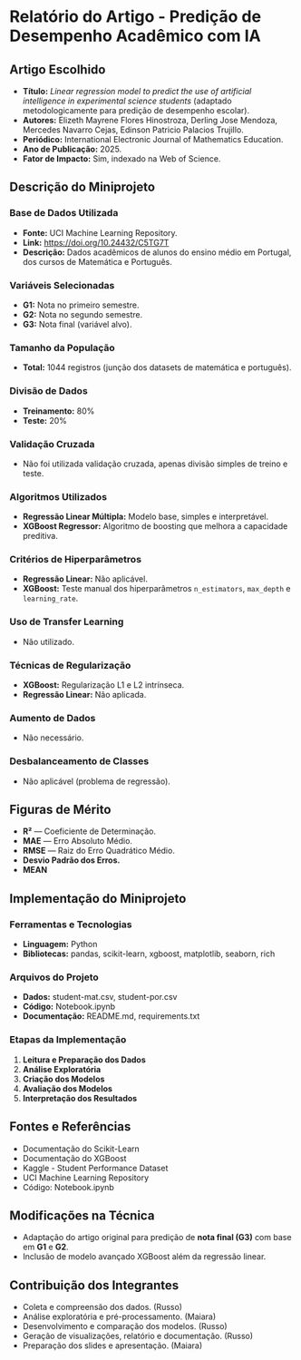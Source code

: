 
# Relatório do Artigo - Predição de Desempenho Acadêmico com IA

## Artigo Escolhido

- **Título:** *Linear regression model to predict the use of artificial intelligence in experimental science students* (adaptado metodologicamente para predição de desempenho escolar).
- **Autores:** Elizeth Mayrene Flores Hinostroza, Derling Jose Mendoza, Mercedes Navarro Cejas, Edinson Patricio Palacios Trujillo.
- **Periódico:** International Electronic Journal of Mathematics Education.
- **Ano de Publicação:** 2025.
- **Fator de Impacto:** Sim, indexado na Web of Science.

## Descrição do Miniprojeto

### Base de Dados Utilizada
- **Fonte:** UCI Machine Learning Repository.
- **Link:** https://doi.org/10.24432/C5TG7T
- **Descrição:** Dados acadêmicos de alunos do ensino médio em Portugal, dos cursos de Matemática e Português.

### Variáveis Selecionadas
- **G1:** Nota no primeiro semestre.
- **G2:** Nota no segundo semestre.
- **G3:** Nota final (variável alvo).

### Tamanho da População
- **Total:** 1044 registros (junção dos datasets de matemática e português).

### Divisão de Dados
- **Treinamento:** 80%
- **Teste:** 20%

### Validação Cruzada
- Não foi utilizada validação cruzada, apenas divisão simples de treino e teste.

### Algoritmos Utilizados
- **Regressão Linear Múltipla:** Modelo base, simples e interpretável.
- **XGBoost Regressor:** Algoritmo de boosting que melhora a capacidade preditiva.

### Critérios de Hiperparâmetros
- **Regressão Linear:** Não aplicável.
- **XGBoost:** Teste manual dos hiperparâmetros `n_estimators`, `max_depth` e `learning_rate`.

### Uso de Transfer Learning
- Não utilizado.

### Técnicas de Regularização
- **XGBoost:** Regularização L1 e L2 intrínseca.
- **Regressão Linear:** Não aplicada.

### Aumento de Dados
- Não necessário.

### Desbalanceamento de Classes
- Não aplicável (problema de regressão).

## Figuras de Mérito

- **R²** — Coeficiente de Determinação.
- **MAE** — Erro Absoluto Médio.
- **RMSE** — Raiz do Erro Quadrático Médio.
- **Desvio Padrão dos Erros.**
- **MEAN**

## Implementação do Miniprojeto

### Ferramentas e Tecnologias
- **Linguagem:** Python
- **Bibliotecas:** pandas, scikit-learn, xgboost, matplotlib, seaborn, rich

### Arquivos do Projeto
- **Dados:** student-mat.csv, student-por.csv
- **Código:** Notebook.ipynb
- **Documentação:** README.md, requirements.txt

### Etapas da Implementação
1. **Leitura e Preparação dos Dados**
2. **Análise Exploratória**
3. **Criação dos Modelos**
4. **Avaliação dos Modelos**
5. **Interpretação dos Resultados**

## Fontes e Referências
- Documentação do Scikit-Learn
- Documentação do XGBoost
- Kaggle - Student Performance Dataset
- UCI Machine Learning Repository
- Código: Notebook.ipynb

## Modificações na Técnica
- Adaptação do artigo original para predição de **nota final (G3)** com base em **G1** e **G2**.
- Inclusão de modelo avançado XGBoost além da regressão linear.

## Contribuição dos Integrantes
- Coleta e compreensão dos dados. (Russo)
- Análise exploratória e pré-processamento. (Maiara)
- Desenvolvimento e comparação dos modelos. (Russo)
- Geração de visualizações, relatório e documentação. (Russo)
- Preparação dos slides e apresentação. (Maiara)
